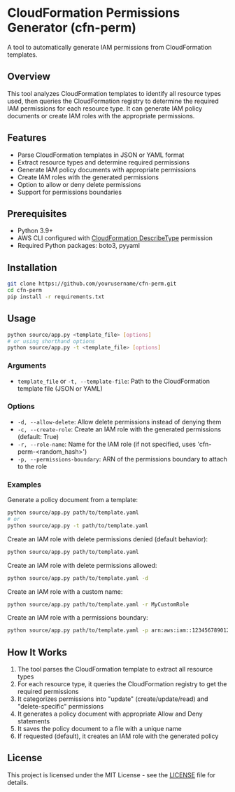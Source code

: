 # CloudFormation Permissions Generator (cfn-perm)

A tool to automatically generate IAM permissions from CloudFormation templates.

## Overview

This tool analyzes CloudFormation templates to identify all resource types used, then queries the CloudFormation registry to determine the required IAM permissions for each resource type. It can generate IAM policy documents or create IAM roles with the appropriate permissions.

## Features

- Parse CloudFormation templates in JSON or YAML format
- Extract resource types and determine required permissions
- Generate IAM policy documents with appropriate permissions
- Create IAM roles with the generated permissions
- Option to allow or deny delete permissions
- Support for permissions boundaries

## Prerequisites

- Python 3.9+
- AWS CLI configured with [CloudFormation DescribeType](https://docs.aws.amazon.com/AWSCloudFormation/latest/APIReference/API_DescribeType.html) permission
- Required Python packages: boto3, pyyaml

## Installation

```bash
git clone https://github.com/yourusername/cfn-perm.git
cd cfn-perm
pip install -r requirements.txt
```

## Usage

```bash
python source/app.py <template_file> [options]
# or using shorthand options
python source/app.py -t <template_file> [options]
```

### Arguments

- `template_file` or `-t, --template-file`: Path to the CloudFormation template file (JSON or YAML)

### Options

- `-d, --allow-delete`: Allow delete permissions instead of denying them
- `-c, --create-role`: Create an IAM role with the generated permissions (default: True)
- `-r, --role-name`: Name for the IAM role (if not specified, uses 'cfn-perm-<random_hash>')
- `-p, --permissions-boundary`: ARN of the permissions boundary to attach to the role

### Examples

Generate a policy document from a template:
```bash
python source/app.py path/to/template.yaml
# or
python source/app.py -t path/to/template.yaml
```

Create an IAM role with delete permissions denied (default behavior):
```bash
python source/app.py path/to/template.yaml
```

Create an IAM role with delete permissions allowed:
```bash
python source/app.py path/to/template.yaml -d
```

Create an IAM role with a custom name:
```bash
python source/app.py path/to/template.yaml -r MyCustomRole
```

Create an IAM role with a permissions boundary:
```bash
python source/app.py path/to/template.yaml -p arn:aws:iam::123456789012:policy/boundary
```

## How It Works

1. The tool parses the CloudFormation template to extract all resource types
2. For each resource type, it queries the CloudFormation registry to get the required permissions
3. It categorizes permissions into "update" (create/update/read) and "delete-specific" permissions
4. It generates a policy document with appropriate Allow and Deny statements
5. It saves the policy document to a file with a unique name
6. If requested (default), it creates an IAM role with the generated policy

## License

This project is licensed under the MIT License - see the [LICENSE](LICENSE) file for details.